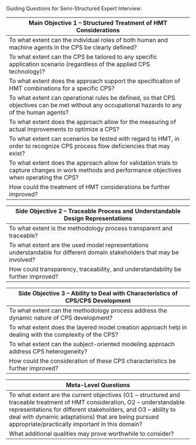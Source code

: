 Guiding Questions for Semi-Structured Expert Interview:

| Main Objective 1 &ndash; Structured Treatment of HMT Considerations |
| -------- |
| To what extent can the individual roles of both human and machine agents in the CPS be clearly defined?  |
| To what extent can the CPS be tailored to any specific application scenario (regardless of the applied CPS technology)? |
| To what extent does the approach support the specification of HMT combinations for a specific CPS? |
| To what extent can operational rules be defined, so that CPS objectives can be met without any occupational hazards to any of the human agents? |
| To what extent does the approach allow for the measuring of actual improvements to optimize a CPS? |
| To what extent can scenarios be tested with regard to HMT, in order to recognize CPS process flow deficiencies that may exist? |
| To what extent does the approach allow for validation trials to capture changes in work methods and performance objectives when operating the CPS? |
| How could the treatment of HMT considerations be further improved? |

| Side Objective 2 &ndash; Traceable Process and Understandable Design Representations |
| -------- |
| To what extent is the methodology process transparent and traceable? |
| To what extent are the used model representations understandable for different domain stakeholders that may be involved? |
| How could transparency, traceability, and understandability be further improved? |

| Side Objective 3 &ndash; Ability to Deal with Characteristics of CPS/CPS Development |
| -------- |
| To what extent can the methodology process address the dynamic nature of CPS development? |
| To what extent does the layered model creation approach help in dealing with the complexity of the CPS? |
| To what extent can the subject-oriented modeling approach address CPS heterogeneity? |
| How could the consideration of these CPS characteristics be further improved? |

| Meta-Level Questions |
| -------- |
| To what extent are the current objectives (O1 &ndash; structured and traceable treatment of HMT consideration, O2 &ndash; understandable representations for different stakeholders, and O3 &ndash; ability to deal with dynamic adaptations) that are being pursued appropriate/practically important in this domain? |
| What additional qualities may prove worthwhile to consider? |






